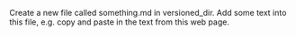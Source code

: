 Create a new file called something.md in versioned_dir. Add some text into this file, e.g. copy and paste in the text from this web page.

